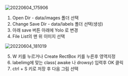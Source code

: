 ![20220604_175906](https://user-images.githubusercontent.com/34851766/171992541-1517e1ad-c8cf-439a-9b53-3e783d92bb23.png)

1. Open Dir - data/images 폴더 선택
2. Change Save Dir - data/labels 폴더 선택(생성)
3. 아래 save 버튼 아래에 Yolo 로 변경
4. File List의 맨 위 이미지 선택

![20220604_181019](https://user-images.githubusercontent.com/34851766/171992706-1416177f-c777-447f-8753-6d3024711234.png)


5. W 키를 누르거나 Create RectBox 키를 누른후 영역지정
6. labelimg에 맞는 class( awake 나 drowsy) 입력후 OK 클릭
7. ctrl + S 키로 저장 후 다음 그림 선택
